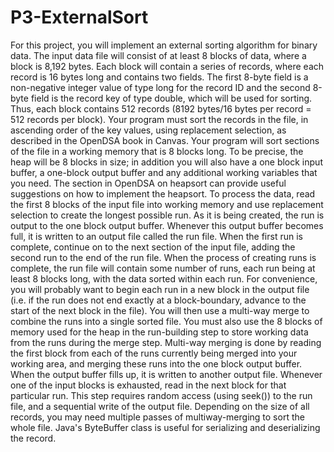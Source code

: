 # P3-ExternalSort
For this project, you will implement an external sorting algorithm for binary data. The input data file will consist of at least 8 blocks of data, where a block is 8,192 bytes. Each block will contain a series of records, where each record is 16 bytes long and contains two fields. The first 8-byte field is a non-negative integer value of type long for the record ID and the second 8-byte field is the record key of type double, which will be used for sorting. Thus, each block contains 512 records (8192 bytes/16 bytes per record = 512 records per block).  Your program must sort the records in the file, in ascending order of the key values, using replacement selection, as described in the OpenDSA book in Canvas. Your program will sort sections of the file in a working memory that is 8 blocks long. To be precise, the heap will be 8 blocks in size; in addition you will also have a one block input buffer, a one-block output buffer and any additional working variables that you need. The section in OpenDSA on heapsort can provide useful suggestions on how to implement the heapsort.   To process the data, read the first 8 blocks of the input file into working memory and use replacement selection to create the longest possible run. As it is being created, the run is output to the one block output buffer. Whenever this output buffer becomes full, it is written to an output file called the run file. When the first run is complete, continue on to the next section of the input file, adding the second run to the end of the run file. When the process of creating runs is complete, the run file will contain some number of runs, each run being at least 8 blocks long, with the data sorted within each run. For convenience, you will probably want to begin each run in a new block in the output file (i.e. if the run does not end exactly at a block-boundary, advance to the start of the next block in the file). You will then use a multi-way merge to combine the runs into a single sorted file.  You must also use the 8 blocks of memory used for the heap in the run-building step to store working data from the runs during the merge step. Multi-way merging is done by reading the first block from each of the runs currently being merged into your working area, and merging these runs into the one block output buffer. When the output buffer fills up, it is written to another output file. Whenever one of the input blocks is exhausted, read in the next block for that particular run. This step requires random access (using seek()) to the run file, and a sequential write of the output file. Depending on the size of all records, you may need multiple passes of multiway-merging to sort the whole file.  Java's ByteBuffer class is useful for serializing and deserializing the record.
